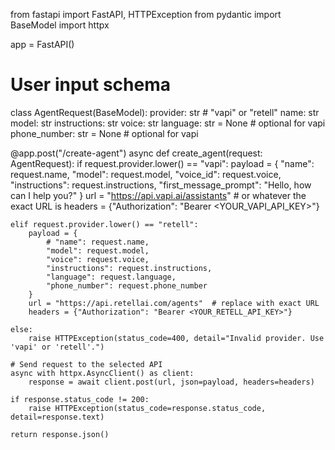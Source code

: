from fastapi import FastAPI, HTTPException
from pydantic import BaseModel
import httpx

app = FastAPI()

# User input schema
class AgentRequest(BaseModel):
    provider: str  # "vapi" or "retell"
    name: str
    model: str
    instructions: str
    voice: str
    language: str = None  # optional for vapi
    phone_number: str = None  # optional for vapi

@app.post("/create-agent")
async def create_agent(request: AgentRequest):
    if request.provider.lower() == "vapi":
        payload = {
            "name": request.name,
            "model": request.model,
            "voice_id": request.voice,
            "instructions": request.instructions,
            "first_message_prompt": "Hello, how can I help you?"
        }
        url = "https://api.vapi.ai/assistants"  # or whatever the exact URL is
        headers = {"Authorization": "Bearer <YOUR_VAPI_API_KEY>"}

    elif request.provider.lower() == "retell":
        payload = {
            # "name": request.name,
            "model": request.model,
            "voice": request.voice,
            "instructions": request.instructions,
            "language": request.language,
            "phone_number": request.phone_number
        }
        url = "https://api.retellai.com/agents"  # replace with exact URL
        headers = {"Authorization": "Bearer <YOUR_RETELL_API_KEY>"}

    else:
        raise HTTPException(status_code=400, detail="Invalid provider. Use 'vapi' or 'retell'.")

    # Send request to the selected API
    async with httpx.AsyncClient() as client:
        response = await client.post(url, json=payload, headers=headers)

    if response.status_code != 200:
        raise HTTPException(status_code=response.status_code, detail=response.text)

    return response.json()
